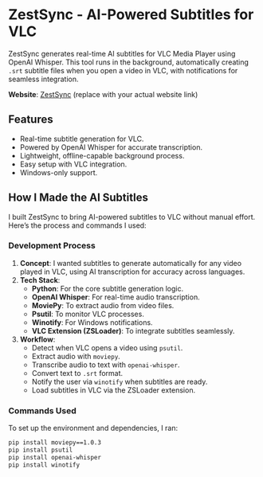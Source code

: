 # ZestSync - AI-Powered Subtitles for VLC

ZestSync generates real-time AI subtitles for VLC Media Player using OpenAI Whisper. This tool runs in the background, automatically creating `.srt` subtitle files when you open a video in VLC, with notifications for seamless integration.

**Website**: [ZestSync](https://zestsync.dev) (replace with your actual website link)

## Features
- Real-time subtitle generation for VLC.
- Powered by OpenAI Whisper for accurate transcription.
- Lightweight, offline-capable background process.
- Easy setup with VLC integration.
- Windows-only support.

## How I Made the AI Subtitles

I built ZestSync to bring AI-powered subtitles to VLC without manual effort. Here’s the process and commands I used:

### Development Process
1. **Concept**: I wanted subtitles to generate automatically for any video played in VLC, using AI transcription for accuracy across languages.
2. **Tech Stack**:
   - **Python**: For the core subtitle generation logic.
   - **OpenAI Whisper**: For real-time audio transcription.
   - **MoviePy**: To extract audio from video files.
   - **Psutil**: To monitor VLC processes.
   - **Winotify**: For Windows notifications.
   - **VLC Extension (ZSLoader)**: To integrate subtitles seamlessly.
3. **Workflow**:
   - Detect when VLC opens a video using `psutil`.
   - Extract audio with `moviepy`.
   - Transcribe audio to text with `openai-whisper`.
   - Convert text to `.srt` format.
   - Notify the user via `winotify` when subtitles are ready.
   - Load subtitles in VLC via the ZSLoader extension.

### Commands Used
To set up the environment and dependencies, I ran:

```bash
pip install moviepy==1.0.3
pip install psutil
pip install openai-whisper
pip install winotify
